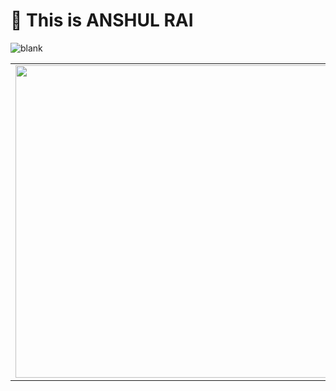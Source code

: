 # 👋 This is ANSHUL RAI  

![blank]("https://imgur.com/gallery/zZMo7ms")

<table border="0">
 <tr>
  <td border="0"> <img src="assets\animation_500_kckasloz.gif" height="500" width="500"></td>
  <td border="0"></td>
 </tr>
</table>

